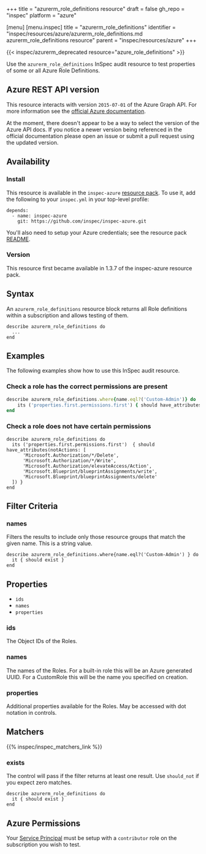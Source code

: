 +++
title = "azurerm_role_definitions resource"
draft = false
gh_repo = "inspec"
platform = "azure"

[menu]
  [menu.inspec]
    title = "azurerm_role_definitions"
    identifier = "inspec/resources/azure/azurerm_role_definitions.md azurerm_role_definitions resource"
    parent = "inspec/resources/azure"
+++

{{< inspec/azurerm_deprecated resource="azure_role_definitions" >}}

Use the `azurerm_role_definitions` InSpec audit resource to test properties of
some or all Azure Role Definitions.

## Azure REST API version

This resource interacts with version `2015-07-01` of the Azure Graph API. For more
information see the [official Azure documentation](https://docs.microsoft.com/en-us/rest/api/authorization/roledefinitions/list#roledefinition).

At the moment, there doesn't appear to be a way to select the version of the
Azure API docs. If you notice a newer version being referenced in the official
documentation please open an issue or submit a pull request using the updated
version.

## Availability

### Install

This resource is available in the `inspec-azure` [resource
pack](/inspec/glossary/#resource-pack). To use it, add the
following to your `inspec.yml` in your top-level profile:

    depends:
      - name: inspec-azure
        git: https://github.com/inspec/inspec-azure.git

You'll also need to setup your Azure credentials; see the resource pack
[README](https://github.com/inspec/inspec-azure#inspec-for-azure).

### Version

This resource first became available in 1.3.7 of the inspec-azure resource pack.

## Syntax

An `azurerm_role_definitions` resource block returns all Role definitions within a subscription and allows testing of them.

    describe azurerm_role_definitions do
      ...
    end

## Examples

The following examples show how to use this InSpec audit resource.

### Check a role has the correct permissions are present

```ruby
describe azurerm_role_definitions.where{name.eql?('Custom-Admin')} do
    its ('properties.first.permissions.first') { should have_attributes(actions: ['*']) }
end
```

### Check a role does not have certain permissions

    describe azurerm_role_definitions do
      its ('properties.first.permissions.first')  { should have_attributes(notActions: [
          'Microsoft.Authorization/*/Delete',
          'Microsoft.Authorization/*/Write',
          'Microsoft.Authorization/elevateAccess/Action',
          'Microsoft.Blueprint/blueprintAssignments/write',
          'Microsoft.Blueprint/blueprintAssignments/delete'
      ]) }
    end

## Filter Criteria

### names

Filters the results to include only those resource groups that match the given
name. This is a string value.

    describe azurerm_role_definitions.where{name.eql?('Custom-Admin') } do
      it { should exist }
    end

## Properties

- `ids`
- `names`
- `properties`

### ids

The Object IDs of the Roles.

### names

The names of the Roles. For a built-in role this will be an Azure generated UUID. For a CustomRole this will be the name you specified on creation.

### properties

Additional properties available for the Roles. May be accessed with dot notation in controls.

## Matchers

{{% inspec/inspec_matchers_link %}}

### exists

The control will pass if the filter returns at least one result. Use
`should_not` if you expect zero matches.

    describe azurerm_role_definitions do
      it { should exist }
    end

## Azure Permissions

Your [Service
Principal](https://docs.microsoft.com/en-us/azure/azure-resource-manager/resource-group-create-service-principal-portal)
must be setup with a `contributor` role on the subscription you wish to test.
